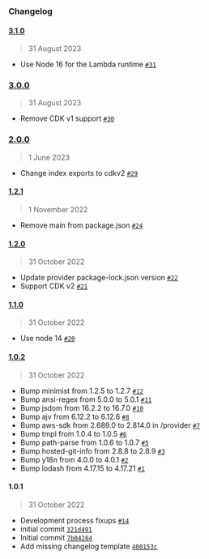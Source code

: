 ### Changelog

#### [3.1.0](https://github.com/isotoma/secure-default-vpc-security-group-cdk/compare/3.0.0...3.1.0)

> 31 August 2023

- Use Node 16 for the Lambda runtime [`#31`](https://github.com/isotoma/secure-default-vpc-security-group-cdk/pull/31)

### [3.0.0](https://github.com/isotoma/secure-default-vpc-security-group-cdk/compare/2.0.0...3.0.0)

> 31 August 2023

- Remove CDK v1 support [`#30`](https://github.com/isotoma/secure-default-vpc-security-group-cdk/pull/30)

### [2.0.0](https://github.com/isotoma/secure-default-vpc-security-group-cdk/compare/1.2.1...2.0.0)

> 1 June 2023

- Change index exports to cdkv2 [`#29`](https://github.com/isotoma/secure-default-vpc-security-group-cdk/pull/29)

#### [1.2.1](https://github.com/isotoma/secure-default-vpc-security-group-cdk/compare/1.2.0...1.2.1)

> 1 November 2022

- Remove main from package.json [`#24`](https://github.com/isotoma/secure-default-vpc-security-group-cdk/pull/24)

#### [1.2.0](https://github.com/isotoma/secure-default-vpc-security-group-cdk/compare/1.1.0...1.2.0)

> 31 October 2022

- Update provider package-lock.json version [`#22`](https://github.com/isotoma/secure-default-vpc-security-group-cdk/pull/22)
- Support CDK v2 [`#21`](https://github.com/isotoma/secure-default-vpc-security-group-cdk/pull/21)

#### [1.1.0](https://github.com/isotoma/secure-default-vpc-security-group-cdk/compare/1.0.2...1.1.0)

> 31 October 2022

- Use node 14 [`#20`](https://github.com/isotoma/secure-default-vpc-security-group-cdk/pull/20)

#### [1.0.2](https://github.com/isotoma/secure-default-vpc-security-group-cdk/compare/1.0.1...1.0.2)

> 31 October 2022

- Bump minimist from 1.2.5 to 1.2.7 [`#12`](https://github.com/isotoma/secure-default-vpc-security-group-cdk/pull/12)
- Bump ansi-regex from 5.0.0 to 5.0.1 [`#11`](https://github.com/isotoma/secure-default-vpc-security-group-cdk/pull/11)
- Bump jsdom from 16.2.2 to 16.7.0 [`#10`](https://github.com/isotoma/secure-default-vpc-security-group-cdk/pull/10)
- Bump ajv from 6.12.2 to 6.12.6 [`#8`](https://github.com/isotoma/secure-default-vpc-security-group-cdk/pull/8)
- Bump aws-sdk from 2.689.0 to 2.814.0 in /provider [`#7`](https://github.com/isotoma/secure-default-vpc-security-group-cdk/pull/7)
- Bump tmpl from 1.0.4 to 1.0.5 [`#6`](https://github.com/isotoma/secure-default-vpc-security-group-cdk/pull/6)
- Bump path-parse from 1.0.6 to 1.0.7 [`#5`](https://github.com/isotoma/secure-default-vpc-security-group-cdk/pull/5)
- Bump hosted-git-info from 2.8.8 to 2.8.9 [`#3`](https://github.com/isotoma/secure-default-vpc-security-group-cdk/pull/3)
- Bump y18n from 4.0.0 to 4.0.1 [`#2`](https://github.com/isotoma/secure-default-vpc-security-group-cdk/pull/2)
- Bump lodash from 4.17.15 to 4.17.21 [`#1`](https://github.com/isotoma/secure-default-vpc-security-group-cdk/pull/1)

#### 1.0.1

> 31 October 2022

- Development process fixups [`#14`](https://github.com/isotoma/secure-default-vpc-security-group-cdk/pull/14)
- initial commit [`321d491`](https://github.com/isotoma/secure-default-vpc-security-group-cdk/commit/321d491f19feb97e59318f35fa6bac2ccea136bb)
- Initial commit [`7b04284`](https://github.com/isotoma/secure-default-vpc-security-group-cdk/commit/7b04284a7d7d1d11a310b2dfb2f0f7147ca95ecb)
- Add missing changelog template [`400153c`](https://github.com/isotoma/secure-default-vpc-security-group-cdk/commit/400153c0896add7050e52e3b8b66b2c3d625b657)
